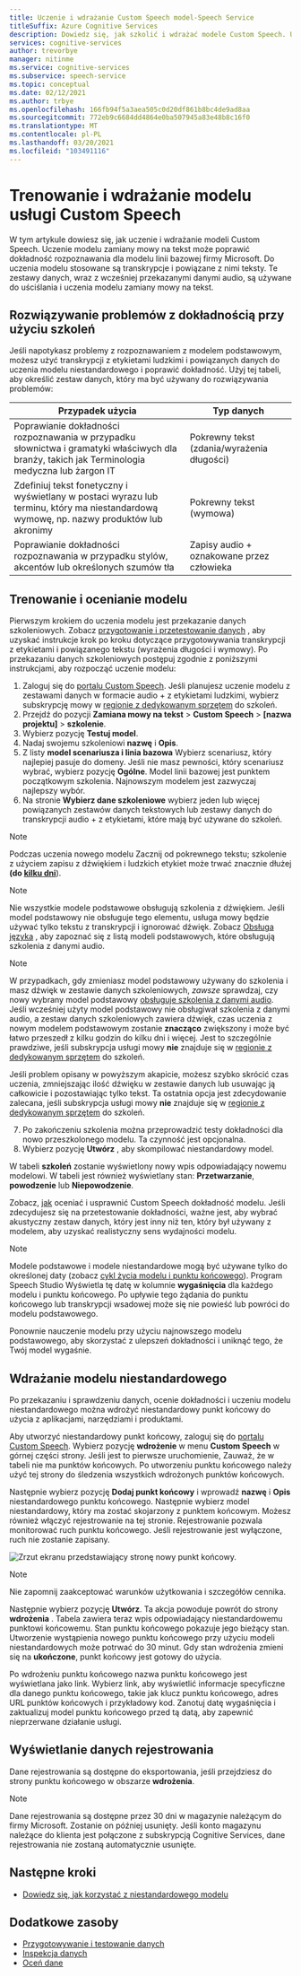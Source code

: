 ```yaml
---
title: Uczenie i wdrażanie Custom Speech model-Speech Service
titleSuffix: Azure Cognitive Services
description: Dowiedz się, jak szkolić i wdrażać modele Custom Speech. Uczenie modelu zamiany mowy na tekst może poprawić dokładność rozpoznawania dla modelu linii bazowej firmy Microsoft lub modelu niestandardowego.
services: cognitive-services
author: trevorbye
manager: nitinme
ms.service: cognitive-services
ms.subservice: speech-service
ms.topic: conceptual
ms.date: 02/12/2021
ms.author: trbye
ms.openlocfilehash: 166fb94f5a3aea505c0d20df861b8bc4de9ad8aa
ms.sourcegitcommit: 772eb9c6684dd4864e0ba507945a83e48b8c16f0
ms.translationtype: MT
ms.contentlocale: pl-PL
ms.lasthandoff: 03/20/2021
ms.locfileid: "103491116"
---
```

# <a name="train-and-deploy-a-custom-speech-model"></a>Trenowanie i wdrażanie modelu usługi Custom Speech

W tym artykule dowiesz się, jak uczenie i wdrażanie modeli Custom Speech. Uczenie modelu zamiany mowy na tekst może poprawić dokładność rozpoznawania dla modelu linii bazowej firmy Microsoft. Do uczenia modelu stosowane są transkrypcje i powiązane z nimi teksty. Te zestawy danych, wraz z wcześniej przekazanymi danymi audio, są używane do uściślania i uczenia modelu zamiany mowy na tekst.

## <a name="use-training-to-resolve-accuracy-problems"></a>Rozwiązywanie problemów z dokładnością przy użyciu szkoleń

Jeśli napotykasz problemy z rozpoznawaniem z modelem podstawowym, możesz użyć transkrypcji z etykietami ludzkimi i powiązanych danych do uczenia modelu niestandardowego i poprawić dokładność. Użyj tej tabeli, aby określić zestaw danych, który ma być używany do rozwiązywania problemów:

| Przypadek użycia | Typ danych |
| -------- | --------- |
| Poprawianie dokładności rozpoznawania w przypadku słownictwa i gramatyki właściwych dla branży, takich jak Terminologia medyczna lub żargon IT | Pokrewny tekst (zdania/wyrażenia długości) |
| Zdefiniuj tekst fonetyczny i wyświetlany w postaci wyrazu lub terminu, który ma niestandardową wymowę, np. nazwy produktów lub akronimy | Pokrewny tekst (wymowa) |
| Poprawianie dokładności rozpoznawania w przypadku stylów, akcentów lub określonych szumów tła | Zapisy audio + oznakowane przez człowieka |

## <a name="train-and-evaluate-a-model"></a>Trenowanie i ocenianie modelu

Pierwszym krokiem do uczenia modelu jest przekazanie danych szkoleniowych. Zobacz [przygotowanie i przetestowanie danych](./how-to-custom-speech-test-and-train.md) , aby uzyskać instrukcje krok po kroku dotyczące przygotowywania transkrypcji z etykietami i powiązanego tekstu (wyrażenia długości i wymowy). Po przekazaniu danych szkoleniowych postępuj zgodnie z poniższymi instrukcjami, aby rozpocząć uczenie modelu:

1. Zaloguj się do [portalu Custom Speech](https://speech.microsoft.com/customspeech). Jeśli planujesz uczenie modelu z zestawami danych w formacie audio + z etykietami ludzkimi, wybierz subskrypcję mowy w [regionie z dedykowanym sprzętem](custom-speech-overview.md#set-up-your-azure-account) do szkoleń.
2. Przejdź do pozycji **Zamiana mowy na tekst**  >  **Custom Speech**  >  **[nazwa projektu]**  >  **szkolenie**.
3. Wybierz pozycję **Testuj model**.
4. Nadaj swojemu szkoleniowi **nazwę** i **Opis**.
5. Z listy **model scenariusza i linia bazowa** Wybierz scenariusz, który najlepiej pasuje do domeny. Jeśli nie masz pewności, który scenariusz wybrać, wybierz pozycję **Ogólne**. Model linii bazowej jest punktem początkowym szkolenia. Najnowszym modelem jest zazwyczaj najlepszy wybór.
6. Na stronie **Wybierz dane szkoleniowe** wybierz jeden lub więcej powiązanych zestawów danych tekstowych lub zestawy danych do transkrypcji audio + z etykietami, które mają być używane do szkoleń.

> [!NOTE]
> Podczas uczenia nowego modelu Zacznij od pokrewnego tekstu; szkolenie z użyciem zapisu z dźwiękiem i ludzkich etykiet może trwać znacznie dłużej **(do [kilku dni](how-to-custom-speech-evaluate-data.md#add-audio-with-human-labeled-transcripts)**).

> [!NOTE]
> Nie wszystkie modele podstawowe obsługują szkolenia z dźwiękiem. Jeśli model podstawowy nie obsługuje tego elementu, usługa mowy będzie używać tylko tekstu z transkrypcji i ignorować dźwięk. Zobacz [Obsługa języka](language-support.md#speech-to-text) , aby zapoznać się z listą modeli podstawowych, które obsługują szkolenia z danymi audio.

> [!NOTE]
> W przypadkach, gdy zmieniasz model podstawowy używany do szkolenia i masz dźwięk w zestawie danych szkoleniowych, *zawsze* sprawdzaj, czy nowy wybrany model podstawowy [obsługuje szkolenia z danymi audio](language-support.md#speech-to-text). Jeśli wcześniej użyty model podstawowy nie obsługiwał szkolenia z danymi audio, a zestaw danych szkoleniowych zawiera dźwięk, czas uczenia z nowym modelem podstawowym zostanie **znacząco** zwiększony i może być łatwo przeszedł z kilku godzin do kilku dni i więcej. Jest to szczególnie prawdziwe, jeśli subskrypcja usługi mowy **nie** znajduje się w [regionie z dedykowanym sprzętem](custom-speech-overview.md#set-up-your-azure-account) do szkoleń.
>
> Jeśli problem opisany w powyższym akapicie, możesz szybko skrócić czas uczenia, zmniejszając ilość dźwięku w zestawie danych lub usuwając ją całkowicie i pozostawiając tylko tekst. Ta ostatnia opcja jest zdecydowanie zalecana, jeśli subskrypcja usługi mowy **nie** znajduje się w [regionie z dedykowanym sprzętem](custom-speech-overview.md#set-up-your-azure-account) do szkoleń.

7. Po zakończeniu szkolenia można przeprowadzić testy dokładności dla nowo przeszkolonego modelu. Ta czynność jest opcjonalna.
8. Wybierz pozycję **Utwórz** , aby skompilować niestandardowy model.

W tabeli **szkoleń** zostanie wyświetlony nowy wpis odpowiadający nowemu modelowi. W tabeli jest również wyświetlany stan: **Przetwarzanie**, **powodzenie** lub **Niepowodzenie**.

Zobacz, [jak](how-to-custom-speech-evaluate-data.md) oceniać i usprawnić Custom Speech dokładność modelu. Jeśli zdecydujesz się na przetestowanie dokładności, ważne jest, aby wybrać akustyczny zestaw danych, który jest inny niż ten, który był używany z modelem, aby uzyskać realistyczny sens wydajności modelu.

> [!NOTE]
> Modele podstawowe i modele niestandardowe mogą być używane tylko do określonej daty (zobacz [cykl życia modelu i punktu końcowego](./how-to-custom-speech-model-and-endpoint-lifecycle.md)). Program Speech Studio Wyświetla tę datę w kolumnie **wygaśnięcia** dla każdego modelu i punktu końcowego. Po upływie tego żądania do punktu końcowego lub transkrypcji wsadowej może się nie powieść lub powróci do modelu podstawowego.
>
> Ponownie nauczenie modelu przy użyciu najnowszego modelu podstawowego, aby skorzystać z ulepszeń dokładności i uniknąć tego, że Twój model wygaśnie.

## <a name="deploy-a-custom-model"></a>Wdrażanie modelu niestandardowego

Po przekazaniu i sprawdzeniu danych, ocenie dokładności i uczeniu modelu niestandardowego można wdrożyć niestandardowy punkt końcowy do użycia z aplikacjami, narzędziami i produktami. 

Aby utworzyć niestandardowy punkt końcowy, zaloguj się do [portalu Custom Speech](https://speech.microsoft.com/customspeech). Wybierz pozycję **wdrożenie** w menu **Custom Speech** w górnej części strony. Jeśli jest to pierwsze uruchomienie, Zauważ, że w tabeli nie ma punktów końcowych. Po utworzeniu punktu końcowego należy użyć tej strony do śledzenia wszystkich wdrożonych punktów końcowych.

Następnie wybierz pozycję **Dodaj punkt końcowy** i wprowadź **nazwę** i **Opis** niestandardowego punktu końcowego. Następnie wybierz model niestandardowy, który ma zostać skojarzony z punktem końcowym.  Możesz również włączyć rejestrowanie na tej stronie. Rejestrowanie pozwala monitorować ruch punktu końcowego. Jeśli rejestrowanie jest wyłączone, ruch nie zostanie zapisany.

![Zrzut ekranu przedstawiający stronę nowy punkt końcowy.](./media/custom-speech/custom-speech-deploy-model.png)

> [!NOTE]
> Nie zapomnij zaakceptować warunków użytkowania i szczegółów cennika.

Następnie wybierz pozycję **Utwórz**. Ta akcja powoduje powrót do strony **wdrożenia** . Tabela zawiera teraz wpis odpowiadający niestandardowemu punktowi końcowemu. Stan punktu końcowego pokazuje jego bieżący stan. Utworzenie wystąpienia nowego punktu końcowego przy użyciu modeli niestandardowych może potrwać do 30 minut. Gdy stan wdrożenia zmieni się na **ukończone**, punkt końcowy jest gotowy do użycia.

Po wdrożeniu punktu końcowego nazwa punktu końcowego jest wyświetlana jako link. Wybierz link, aby wyświetlić informacje specyficzne dla danego punktu końcowego, takie jak klucz punktu końcowego, adres URL punktów końcowych i przykładowy kod. Zanotuj datę wygaśnięcia i zaktualizuj model punktu końcowego przed tą datą, aby zapewnić nieprzerwane działanie usługi.

## <a name="view-logging-data"></a>Wyświetlanie danych rejestrowania

Dane rejestrowania są dostępne do eksportowania, jeśli przejdziesz do strony punktu końcowego w obszarze **wdrożenia**.
> [!NOTE]
>Dane rejestrowania są dostępne przez 30 dni w magazynie należącym do firmy Microsoft. Zostanie on później usunięty. Jeśli konto magazynu należące do klienta jest połączone z subskrypcją Cognitive Services, dane rejestrowania nie zostaną automatycznie usunięte.

## <a name="next-steps"></a>Następne kroki

* [Dowiedz się, jak korzystać z niestandardowego modelu](how-to-specify-source-language.md)

## <a name="additional-resources"></a>Dodatkowe zasoby

- [Przygotowywanie i testowanie danych](./how-to-custom-speech-test-and-train.md)
- [Inspekcja danych](how-to-custom-speech-inspect-data.md)
- [Oceń dane](how-to-custom-speech-evaluate-data.md)
